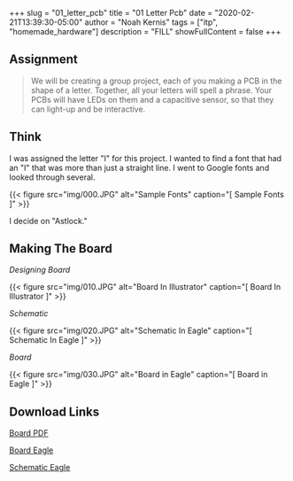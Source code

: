 +++
slug = "01_letter_pcb"
title = "01 Letter Pcb"
date = "2020-02-21T13:39:30-05:00"
author = "Noah Kernis"
tags = ["itp", "homemade_hardware"]
description = "FILL"
showFullContent = false
+++

<!-- {{< figure src="img/..." alt="..." caption="[ ... ]" >}} -->

## Assignment

> We will be creating a group project, each of you making a PCB in the shape of a letter. Together, all your letters will spell a phrase. Your PCBs will have LEDs on them and a capacitive sensor, so that they can light-up and be interactive. 

## Think

I was assigned the letter "I" for this project. I wanted to find a font that had an "I" that was more than just a straight line. I went to Google fonts and looked through several. 

{{< figure src="img/000.JPG" alt="Sample Fonts" caption="[ Sample Fonts ]" >}}

I decide on "Astlock."

## Making The Board

*Designing Board*

{{< figure src="img/010.JPG" alt="Board In Illustrator" caption="[ Board In Illustrator ]" >}}

*Schematic*

{{< figure src="img/020.JPG" alt="Schematic In Eagle" caption="[ Schematic In Eagle ]" >}}

*Board*

{{< figure src="img/030.JPG" alt="Board in Eagle" caption="[ Board in Eagle ]" >}}

## Download Links

<a href="file/letter_i.pdf" download> Board PDF </a>

<a href="file/letter_i.brd" download> Board Eagle </a>

<a href="file/letter_i.sch" download> Schematic Eagle </a>
